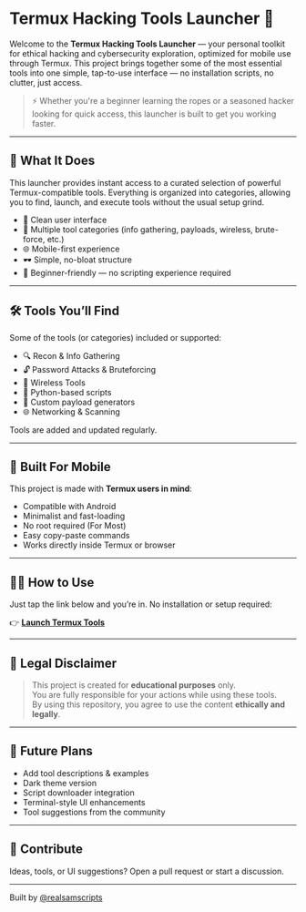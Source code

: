 # Termux Hacking Tools Launcher 👾

Welcome to the **Termux Hacking Tools Launcher** — your personal toolkit for ethical hacking and cybersecurity exploration, optimized for mobile use through Termux. This project brings together some of the most essential tools into one simple, tap-to-use interface — no installation scripts, no clutter, just access.

> ⚡ Whether you're a beginner learning the ropes or a seasoned hacker looking for quick access, this launcher is built to get you working faster.

---

## 🚀 What It Does

This launcher provides instant access to a curated selection of powerful Termux-compatible tools. Everything is organized into categories, allowing you to find, launch, and execute tools without the usual setup grind.

- 📁 Clean user interface
- 🧰 Multiple tool categories (info gathering, payloads, wireless, brute-force, etc.)
- 🌐 Mobile-first experience
- 🕶 Simple, no-bloat structure
- 🧠 Beginner-friendly — no scripting experience required

---

## 🛠 Tools You’ll Find

Some of the tools (or categories) included or supported:
- 🔍 Recon & Info Gathering
- 🔓 Password Attacks & Bruteforcing
- 📶 Wireless Tools
- 🐍 Python-based scripts
- 🧪 Custom payload generators
- 🌐 Networking & Scanning

Tools are added and updated regularly.

---

## 📱 Built For Mobile

This project is made with **Termux users in mind**:
- Compatible with Android
- Minimalist and fast-loading
- No root required (For Most)
- Easy copy-paste commands
- Works directly inside Termux or browser

---

## 🧑‍💻 How to Use

Just tap the link below and you’re in. No installation or setup required:

👉 **[Launch Termux Tools](https://huggingface.co/spaces/scriptiq/termux-hacking-tools)**

---

## 📜 Legal Disclaimer

> This project is created for **educational purposes** only.  
> You are fully responsible for your actions while using these tools.  
> By using this repository, you agree to use the content **ethically and legally**.

---

## 🧪 Future Plans

- Add tool descriptions & examples
- Dark theme version
- Script downloader integration
- Terminal-style UI enhancements
- Tool suggestions from the community

---

## 🤝 Contribute

Ideas, tools, or UI suggestions? Open a pull request or start a discussion.

---

Built by [@realsamscripts](https://github.com/realsamscripts)
